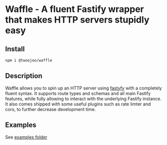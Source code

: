 # Waffle - A fluent Fastify wrapper that makes HTTP servers stupidly easy

## Install

```bash
npm i @twoojoo/waffle
```

## Description

Waffle allows you to spin up an HTTP server using [fastyfy](https://github.com/fastify/fastify) with a completely fluent syntax. 
It supports route types and schemas and all main Fastify features, while fully allowing to interact with the underlying Fastify instance.
It also comes shipped with some useful plugins such as rate limter and cors, to further decrease development time.

## Examples

See [examples folder](./examples)